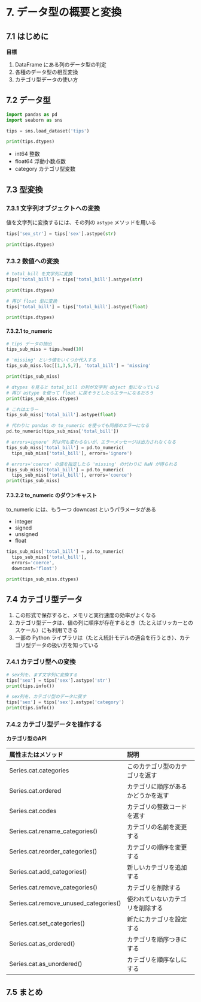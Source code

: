 # 7. データ型の概要と変換
## 7.1 はじめに
**目標**
1. DataFrame にある列のデータ型の判定
2. 各種のデータ型の相互変換
3. カテゴリ型データの使い方

## 7.2 データ型

```python
import pandas as pd
import seaborn as sns

tips = sns.load_dataset('tips')

print(tips.dtypes)
```

- int64 整数
- float64 浮動小数点数
- category カテゴリ型変数

## 7.3 型変換
### 7.3.1 文字列オブジェクトへの変換
値を文字列に変換するには、その列の `astype` メソッドを用いる

```python
tips['sex_str'] = tips['sex'].astype(str)

print(tips.dtypes)
```

### 7.3.2 数値への変換

```python
# total_bill を文字列に変換
tips['total_bill'] = tips['total_bill'].astype(str)

print(tips.dtypes)

# 再び float 型に変換
tips['total_bill'] = tips['total_bill'].astype(float)

print(tips.dtypes)
```

#### 7.3.2.1 to_numeric

```python
# tips データの抽出
tips_sub_miss = tips.head(10)

# 'missing' という値をいくつか代入する
tips_sub_miss.loc[[1,3,5,7], 'total_bill'] = 'missing'

print(tips_sub_miss)

# dtypes を見ると total_bill の列が文字列 object 型になっている
# 再び astype を使って float に戻そうとしたらエラーになるだろう
print(tips_sub_miss.dtypes)

# これはエラー
tips_sub_miss['total_bill'].astype(float)

# 代わりに pandas の to_numeric を使っても同様のエラーになる
pd.to_numeric(tips_sub_miss['total_bill'])

# errors=ignore' 列は何も変わらないが、エラーメッセージは出力されなくなる
tips_sub_miss['total_bill'] = pd.to_numeric(
  tips_sub_miss['total_bill'], errors='ignore')

# errors='coerce' の値を指定したら 'missing' の代わりに NaN が得られる
tips_sub_miss['total_bill'] = pd.to_numeric(
  tips_sub_miss['total_bill'], errors='coerce')
print(tips_sub_miss)
```

#### 7.3.2.2 to_numeric のダウンキャスト
to_numeric には、もう一つ downcast というパラメータがある
- integer
- signed
- unsigned
- float

```python
tips_sub_miss['total_bill'] = pd.to_numeric(
  tips_sub_miss['total_bill'],
  errors='coerce',
  downcast='float')

print(tips_sub_miss.dtypes)
```

## 7.4 カテゴリ型データ
1. この形式で保存すると、メモリと実行速度の効率がよくなる
2. カテゴリ型データは、値の列に順序が存在するとき（たとえばリッカーとのスケール）にも利用できる
3. 一部の Python ライブラリは（たとえ統計モデルの適合を行うとき）、カテゴリ型データの扱い方を知っている

### 7.4.1 カテゴリ型への変換
```python
# sex列を、まず文字列に変換する
tips['sex'] = tips['sex'].astype('str')
print(tips.info())

# sex列を、カテゴリ型のデータに戻す
tips['sex'] = tips['sex'].astype('category')
print(tips.info())
```

### 7.4.2 カテゴリ型データを操作する

**カテゴリ型のAPI**

|属性またはメソッド|説明|
|:-|:-|
|Series.cat.categories|このカテゴリ型のカテゴリを返す|
|Series.cat.ordered|カテゴリに順序があるかどうかを返す|
|Series.cat.codes|カテゴリの整数コードを返す|
|Series.cat.rename_categories()|カテゴリの名前を変更する|
|Series.cat.reorder_categories()|カテゴリの順序を変更する|
|Series.cat.add_categories()|新しいカテゴリを追加する|
|Series.cat.remove_categories()|カテゴリを削除する|
|Series.cat.remove_unused_categories()|使われていないカテゴリを削除する|
|Series.cat.set_categories()|新たにカテゴリを設定する|
|Series.cat.as_ordered()|カテゴリを順序つきにする|
|Series.cat.as_unordered()|カテゴリを順序なしにする|

## 7.5 まとめ
